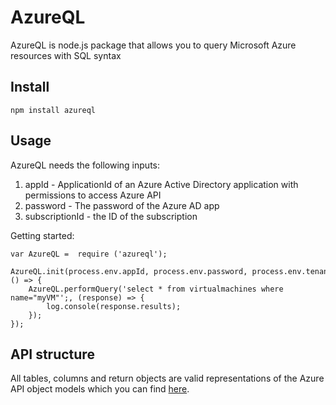 # AzureQL
AzureQL is node.js package that allows you to query Microsoft Azure resources with SQL syntax

## Install

```shell
npm install azureql
```
## Usage

AzureQL needs the following inputs:

1) appId - ApplicationId of an Azure Active Directory application with permissions to access Azure API
2) password - The password of the Azure AD app
3) subscriptionId - the ID of the subscription

Getting started:

```shell
var AzureQL =  require ('azureql');

AzureQL.init(process.env.appId, process.env.password, process.env.tenantId, process.env.subscriptionId, () => {
    AzureQL.performQuery('select * from virtualmachines where name="myVM"';, (response) => {
        log.console(response.results);
    });
});
```
## API structure

All tables, columns and return objects are valid representations of the Azure API object models which you can find [here].

[here]: https://docs.microsoft.com/en-us/rest/api/
